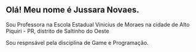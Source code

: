## Olá! Meu nome é Jussara Novaes.

Sou Professora na Escola Estadual Vinicius de  Moraes  na cidade de Alto Piquiri - PR, distrito de Saltinho do Oeste

Sou respnsável pela disciplina de Game e Programação.
